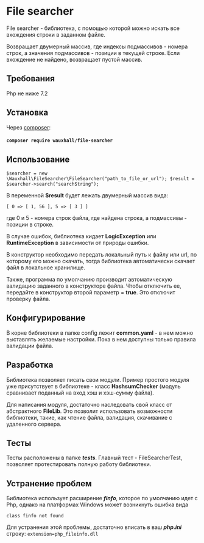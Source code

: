 # File searcher
File searcher - библиотека, с помощью которой можно искать все вхождения строки в заданном файле.

Возвращает двумерный массив, где индексы подмассивов - номера строк, а значения подмассивов - позиции в текущей строке. Если вхождение не найдено, возвращает пустой массив.

## Требования
Php не ниже 7.2

## Установка
Через [composer](https://getcomposer.org/):

#### `composer require wauxhall/file-searcher`

## Использование
`$searcher = new \Wauxhall\FileSearcher\FileSearcher("path_to_file_or_url");
$result = $searcher->search("searchString");`

В переменной **$result** будет лежать двумерный массив вида:

`[ 0 => [ 1, 56 ], 5 => [ 3 ] ]`

где 0 и 5 - номера строк файла, где найдена строка, а подмассивы - позиции в строке.

В случае ошибок, библиотека кидает **LogicException** или **RuntimeException** в зависимости от природы ошибки.

В конструктор необходимо передать локальный путь к файлу или url, по которому его можно скачать, тогда библиотека автоматически скачает файл в локальное хранилище.

Также, программа по умолчанию производит автоматическую валидацию заданного в конструкторе файла. Чтобы отключить ее, передайте в конструктор второй параметр = **true**. Это отключит проверку файла.

## Конфигурирование
В корне библиотеки в папке config лежит **common.yaml** - в нем можно выставлять желаемые настройки. Пока в нем доступны только правила валидации файла.

## Разработка
Библиотека позволяет писать свои модули. Пример простого модуля уже присутствует в библиотеке - класс **HashsumChecker** (модуль сравнивает поданный на вход хэш и хэш-сумму файла).

Для написания модуля, достаточно наследовать свой класс от абстрактного **FileLib**. Это позволит использовать возможности библиотеки, такие, как чтение файла, валидация, скачивание с удаленного сервера.

## Тесты
Тесты расположены в папке **_tests_**. Главный тест - FileSearcherTest, позволяет протестировать полную работу библиотеки.

## Устранение проблем
Библиотека использует расширение **_finfo_**, которое по умолчанию идет с Php, однако на платформах Windows может возникнуть ошибка вида

`class finfo not found`

Для устранения этой проблемы, достаточно вписать в ваш _**php.ini**_ строку: `extension=php_fileinfo.dll`